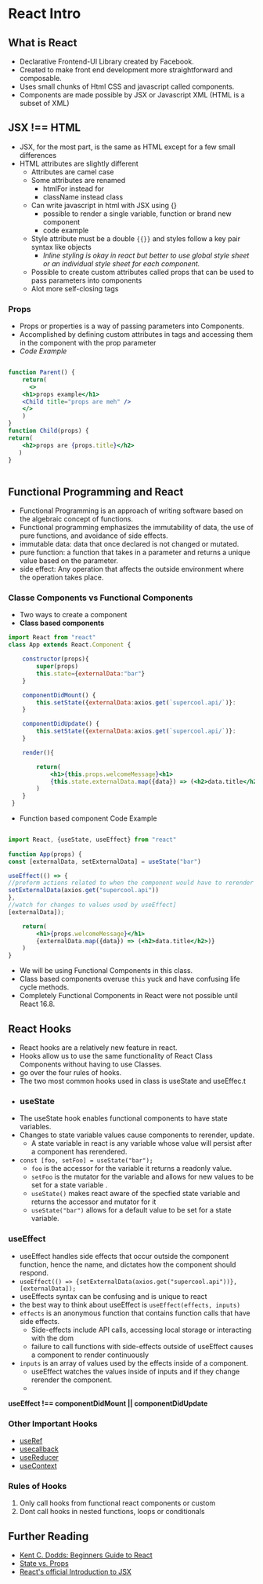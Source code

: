 # React Intro
## What is React
*  Declarative Frontend-UI Library created by Facebook.
* Created to make front end development more straightforward and composable.
* Uses small chunks of Html CSS and javascript called components.
* Components are made possible by JSX or Javascript XML (HTML is a subset of XML)
## JSX !== HTML
* JSX, for the most part, is the same as HTML except for a few small differences
* HTML attributes are slightly different
    * Attributes are camel case
    * Some attributes are renamed
        * htmlFor instead for
        * className instead class
    * Can write javascript in html  with JSX using {}
        * possible to render a single variable, function or brand new component
        * code example
    * Style attribute must be a double `{{}}` and styles follow a key pair syntax like objects
        * *Inline styling is okay in react but better to use global style sheet or an individual style sheet for each component.*
    * Possible to create custom attributes called props that can be used to pass parameters into components
    * Alot more self-closing tags
### Props
* Props or properties is a way of passing parameters into Components.
* Accomplished by defining custom attributes in tags and accessing them in the component with the prop parameter
* *Code Example*
```jsx

function Parent() {
    return(
      <>
    <h1>props example</h1>
    <Child title="props are meh" />
    </>
    )
}
function Child(props) {
return(
    <h2>props are {props.title}</h2>
   )
}   
     

```
## Functional Programming and React
* Functional Programming is an approach of writing software based on the algebraic concept of functions.
* Functional programming emphasizes the immutability of data, the use of pure functions, and avoidance of side effects.
*  immutable data: data that once declared is not changed or mutated.
* pure function: a function that takes in a parameter and returns a unique value based on the parameter.
* side effect: Any operation that affects the outside environment where the operation takes place.

### Classe Components vs Functional Components

* Two ways to create a component
* **Class based components**
``` jsx
import React from "react"
class App extends React.Component { 

    constructor(props){
        super(props)
        this.state={externalData:"bar"}
    }

    componentDidMount() {
        this.setState({externalData:axios.get(`supercool.api/`)}:
    }

    componentDidUpdate() {
        this.setState({externalData:axios.get(`supercool.api/`)}:
    }

    render(){

        return(
            <h1>{this.props.welcomeMessage}<h1>
            {this.state.externalData.map({data}) => (<h2>data.title</h2>)}
        )
    }   
 }
```
* Function based component Code Example
```jsx

import React, {useState, useEffect} from "react"
  
function App(props) {
const [externalData, setExternalData] = useState("bar")

useEffect(() => {
//preform actions related to when the component would have to rerender
setExternalData(axios.get("supercool.api"))
},
//watch for changes to values used by useEffect]
[externalData]);

    return(
        <h1>{props.welcomeMessage}</h1>
        {externalData.map({data}) => (<h2>data.title</h2>)}
    )
} 
```
* We will be using Functional Components in this class.
* Class based components overuse `this` yuck and have confusing life cycle methods.
* Completely Functional Components in React were not possible until React 16.8.
## React Hooks
* React hooks are a relatively new feature in react.
* Hooks allow us to use the same functionality of React Class Components without having to use Classes.
* go over the four rules of hooks.
* The two most common hooks used in class is useState and useEffec.t
* ### useState
* The useState hook enables functional components to have state variables.
* Changes to state variable values cause components to rerender, update.
    * A state variable in react is any variable whose value will persist after a component has rerendered.
* `const [foo, setFoo] = useState("bar");`
    * `foo` is the accessor for the variable it returns a readonly value.
    * `setFoo` is the mutator for the variable and allows for new values to be set for a state variable .
    * `useState()` makes react aware of the specfied state variable and returns the accessor and mutator for it
    * `useState("bar")` allows for a default value to be set for a state variable.
### useEffect
* useEffect handles side effects that occur outside the component function, hence the name, and dictates how the component should respond.
* `useEffect(() => {setExternalData(axios.get("supercool.api"))},[externalData]);`
* useEffects syntax can be confusing and is unique to react
* the best way to think about useEffect is `useEffect(effects, inputs)`
* `effects` is an anonymous function that contains function calls that have side effects.
    * Side-effects include API calls, accessing local storage or interacting with the dom
    * failure to call functions with side-effects outside of useEffect causes a component to render continuously
* `inputs` is an array of values used by the effects inside of a component.
    * useEffect watches the values inside of inputs and if they change rerender the component.
    *
**useEffect !== componentDidMount || componentDidUpdate**
### Other Important Hooks
* [useRef](https://reactjs.org/docs/hooks-reference.html#useref)
* [usecallback](https://reactjs.org/docs/hooks-reference.html#usecallback)
* [useReducer](https://reactjs.org/docs/hooks-reference.html#usereducer)
* [useContext](https://reactjs.org/docs/hooks-reference.html#usecontext)

### Rules of Hooks
1. Only call hooks from functional react components or custom
2. Dont call hooks in nested functions, loops or conditionals
## Further Reading
* [Kent C. Dodds: Beginners Guide to React](https://egghead.io/courses/the-beginner-s-guide-to-react)
* [State vs. Props](https://codeburst.io/react-state-vs-props-explained-51beebd73b21)
* [React's official Introduction to JSX](https://reactjs.org/docs/introducing-jsx.html)
